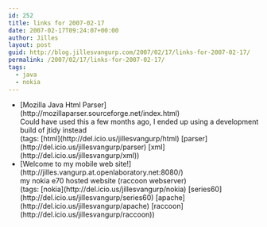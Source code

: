 ```yaml
---
id: 252
title: links for 2007-02-17
date: 2007-02-17T09:24:07+00:00
author: Jilles
layout: post
guid: http://blog.jillesvangurp.com/2007/02/17/links-for-2007-02-17/
permalink: /2007/02/17/links-for-2007-02-17/
tags:
  - java
  - nokia
---
```

<ul class="delicious">
	<li>
		<div class="delicious-link">[Mozilla Java Html Parser](http://mozillaparser.sourceforge.net/index.html)</div>
		<div class="delicious-extended">Could have used this a few months ago, I ended up using a development build of jtidy instead</div>
		<div class="delicious-tags">(tags: [html](http://del.icio.us/jillesvangurp/html) [parser](http://del.icio.us/jillesvangurp/parser) [xml](http://del.icio.us/jillesvangurp/xml))</div>
	</li>
	<li>
		<div class="delicious-link">[Welcome to my mobile web site!](http://jilles.vangurp.at.openlaboratory.net:8080/)</div>
		<div class="delicious-extended">my nokia e70 hosted website (raccoon webserver)</div>
		<div class="delicious-tags">(tags: [nokia](http://del.icio.us/jillesvangurp/nokia) [series60](http://del.icio.us/jillesvangurp/series60) [apache](http://del.icio.us/jillesvangurp/apache) [raccoon](http://del.icio.us/jillesvangurp/raccoon))</div>
	</li>
</ul>
